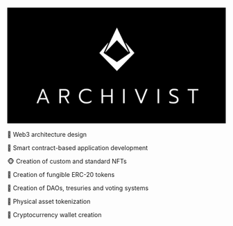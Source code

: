 ![alt text](https://github.com/ArchivistDevelopers/ArchivistDevelopers/blob/main/Solid_White.png?raw=true)

:triangular_ruler:  Web3 architecture design

:page_with_curl:  Smart contract-based application development

:monkey_face:  Creation of custom and standard NFTs

:money_with_wings:  Creation of fungible ERC-20 tokens

:loudspeaker:  Creation of DAOs, tresuries and voting systems

:house_with_garden:  Physical asset tokenization

:briefcase:  Cryptocurrency wallet creation



